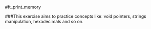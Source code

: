 #ft_print_memory

###This exercise aims to practice concepts like: void pointers, strings manipulation, hexadecimals and so on.

